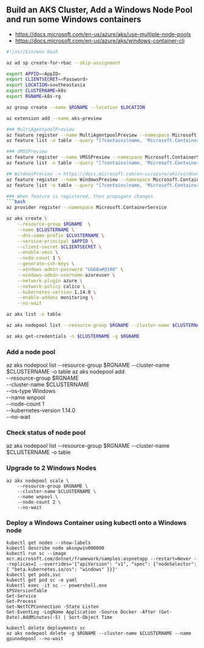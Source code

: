 ## Build an AKS Cluster, Add a Windows Node Pool and run some Windows containers

* https://docs.microsoft.com/en-us/azure/aks/use-multiple-node-pools
* https://docs.microsoft.com/en-us/azure/aks/windows-container-cli


```bash
#!/usr/bin/env bash

az ad sp create-for-rbac --skip-assignment

export APPID=<AppID>
export CLIENTSECRET=<Password>
export LOCATION=southeastasia
export CLUSTERNAME=k8s
export RGNAME=k8s-rg

az group create --name $RGNAME --location $LOCATION

az extension add --name aks-preview

### MultiAgentpoolPreview
az feature register --name MultiAgentpoolPreview --namespace Microsoft.ContainerService
az feature list -o table --query "[?contains(name, 'Microsoft.ContainerService/MultiAgentpoolPreview')].{Name:name,State:properties.state}"

### VMSSPreview
az feature register --name VMSSPreview --namespace Microsoft.ContainerService
az feature list -o table --query "[?contains(name, 'Microsoft.ContainerService/VMSSPreview')].{Name:name,State:properties.state}"

## WindowsPreview -> https://docs.microsoft.com/en-us/azure/aks/windows-container-cli
az feature register --name WindowsPreview --namespace Microsoft.ContainerService
az feature list -o table --query "[?contains(name, 'Microsoft.ContainerService/WindowsPreview')].{Name:name,State:properties.state}"

### When feature is registered, then propogate changes
```bash
az provider register --namespace Microsoft.ContainerService

az aks create \
    --resource-group $RGNAME  \
    --name $CLUSTERNAME \
    --dns-name-prefix $CLUSTERNAME \
    --service-principal $APPID \
    --client-secret $CLIENTSECRET \
    --enable-vmss \
    --node-count 1 \
    --generate-ssh-keys \
    --windows-admin-password "G&68a#@190" \
    --windows-admin-username azureuser \
    --network-plugin azure \
    --network-policy calico \
    --kubernetes-version 1.14.0 \
    --enable-addons monitoring \
    --no-wait

az aks list -o table

az aks nodepool list --resource-group $RGNAME --cluster-name $CLUSTERNAME -o table

az aks get-credentials -n $CLUSTERNAME -g $RGNAME
```

### Add a node pool
az aks nodepool list --resource-group $RGNAME --cluster-name $CLUSTERNAME -o table
az aks nodepool add \
    --resource-group $RGNAME \
    --cluster-name $CLUSTERNAME \
    --os-type Windows \
    --name wnpool \
    --node-count 1 \
    --kubernetes-version 1.14.0 \
    --no-wait

### Check status of node pool
az aks nodepool list --resource-group $RGNAME --cluster-name $CLUSTERNAME -o table

### Upgrade to 2 Windows Nodes
```
az aks nodepool scale \
    --resource-group $RGNAME \
    --cluster-name $CLUSTERNAME \
    --name wnpool \
    --node-count 2 \
    --no-wait
```

### Deploy a Windows Container using kubectl onto a Windows node
```
kubectl get nodes --show-labels
kubectl describe node aksnpwin000000
kubectl run sc --image mcr.microsoft.com/dotnet/framework/samples:aspnetapp --restart=Never --replicas=1 --overrides='{"apiVersion": "v1", "spec": {"nodeSelector": { "beta.kubernetes.io/os": "windows" }}}'
kubectl get pods,svc
kubectl get pod sc -o yaml
kubectl exec -it sc -- powershell.exe
$PSVersionTable
Get-Service
Get-Process
Get-NetTCPConnection -State Listen
Get-EventLog -LogName Application -Source Docker -After (Get-Date).AddMinutes(-5) | Sort-Object Time

kubectl delete deployments sc
az aks nodepool delete -g $RGNAME --cluster-name $CLUSTERNAME --name gpunodepool --no-wait
```
